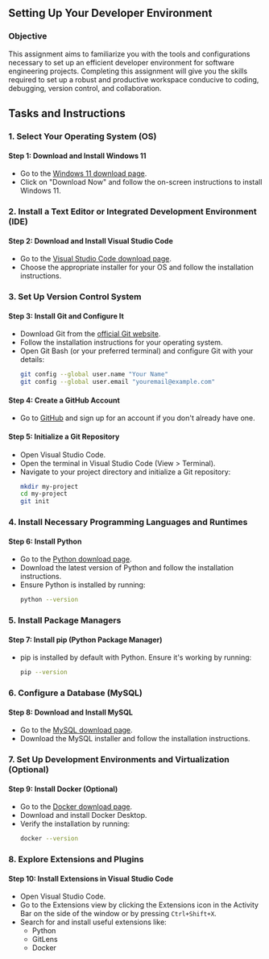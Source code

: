 ## Setting Up Your Developer Environment

### Objective
This assignment aims to familiarize you with the tools and configurations necessary to set up an efficient developer environment for software engineering projects. Completing this assignment will give you the skills required to set up a robust and productive workspace conducive to coding, debugging, version control, and collaboration.

## Tasks and Instructions

### 1. Select Your Operating System (OS)

#### Step 1: Download and Install Windows 11
- Go to the [Windows 11 download page](https://www.microsoft.com/software-download/windows11).
- Click on "Download Now" and follow the on-screen instructions to install Windows 11.

### 2. Install a Text Editor or Integrated Development Environment (IDE)

#### Step 2: Download and Install Visual Studio Code
- Go to the [Visual Studio Code download page](https://code.visualstudio.com/Download).
- Choose the appropriate installer for your OS and follow the installation instructions.

### 3. Set Up Version Control System

#### Step 3: Install Git and Configure It
- Download Git from the [official Git website](https://git-scm.com/downloads).
- Follow the installation instructions for your operating system.
- Open Git Bash (or your preferred terminal) and configure Git with your details:
  ```sh
  git config --global user.name "Your Name"
  git config --global user.email "youremail@example.com"
  ```

#### Step 4: Create a GitHub Account
- Go to [GitHub](https://github.com) and sign up for an account if you don't already have one.

#### Step 5: Initialize a Git Repository
- Open Visual Studio Code.
- Open the terminal in Visual Studio Code (View > Terminal).
- Navigate to your project directory and initialize a Git repository:
  ```sh
  mkdir my-project
  cd my-project
  git init
  ```

### 4. Install Necessary Programming Languages and Runtimes

#### Step 6: Install Python
- Go to the [Python download page](https://www.python.org/downloads/).
- Download the latest version of Python and follow the installation instructions.
- Ensure Python is installed by running:
  ```sh
  python --version
  ```

### 5. Install Package Managers

#### Step 7: Install pip (Python Package Manager)
- pip is installed by default with Python. Ensure it's working by running:
  ```sh
  pip --version
  ```

### 6. Configure a Database (MySQL)

#### Step 8: Download and Install MySQL
- Go to the [MySQL download page](https://dev.mysql.com/downloads/windows/installer/5.7.html).
- Download the MySQL installer and follow the installation instructions.

### 7. Set Up Development Environments and Virtualization (Optional)

#### Step 9: Install Docker (Optional)
- Go to the [Docker download page](https://www.docker.com/products/docker-desktop).
- Download and install Docker Desktop.
- Verify the installation by running:
  ```sh
  docker --version
  ```

### 8. Explore Extensions and Plugins

#### Step 10: Install Extensions in Visual Studio Code
- Open Visual Studio Code.
- Go to the Extensions view by clicking the Extensions icon in the Activity Bar on the side of the window or by pressing `Ctrl+Shift+X`.
- Search for and install useful extensions like:
  - Python
  - GitLens
  - Docker
